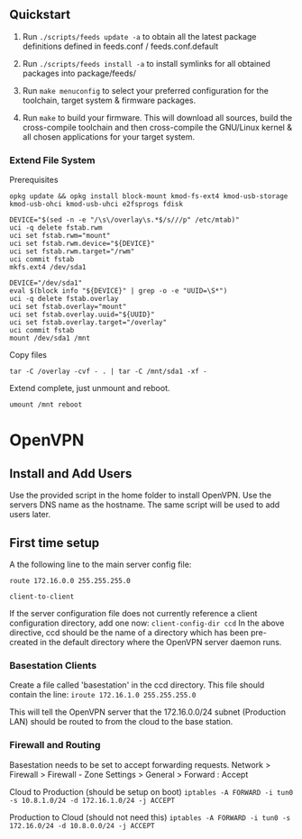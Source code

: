 


## Quickstart

1. Run `./scripts/feeds update -a` to obtain all the latest package definitions
   defined in feeds.conf / feeds.conf.default

2. Run `./scripts/feeds install -a` to install symlinks for all obtained
   packages into package/feeds/

3. Run `make menuconfig` to select your preferred configuration for the
   toolchain, target system & firmware packages.

4. Run `make` to build your firmware. This will download all sources, build the
   cross-compile toolchain and then cross-compile the GNU/Linux kernel & all chosen
   applications for your target system.

### Extend File System
Prerequisites

`opkg update && opkg install block-mount kmod-fs-ext4 kmod-usb-storage kmod-usb-ohci kmod-usb-uhci e2fsprogs fdisk`

```
DEVICE="$(sed -n -e "/\s\/overlay\s.*$/s///p" /etc/mtab)"
uci -q delete fstab.rwm
uci set fstab.rwm="mount"
uci set fstab.rwm.device="${DEVICE}"
uci set fstab.rwm.target="/rwm"
uci commit fstab
mkfs.ext4 /dev/sda1

DEVICE="/dev/sda1"
eval $(block info "${DEVICE}" | grep -o -e "UUID=\S*")
uci -q delete fstab.overlay
uci set fstab.overlay="mount"
uci set fstab.overlay.uuid="${UUID}"
uci set fstab.overlay.target="/overlay"
uci commit fstab
mount /dev/sda1 /mnt
```
Copy files

`tar -C /overlay -cvf - . | tar -C /mnt/sda1 -xf -`

Extend complete, just unmount and reboot.

`umount /mnt
reboot`


# OpenVPN
## Install and Add Users
Use the provided script in the home folder to install OpenVPN. Use the servers DNS name as the hostname.
The same script will be used to add users later.

## First time setup
A the following line to the main server config file:

`route 172.16.0.0 255.255.255.0`

`client-to-client`


If the server configuration file does not currently reference a client configuration directory, add one now:
`client-config-dir ccd`
In the above directive, ccd should be the name of a directory which has been pre-created in the default directory where the OpenVPN server daemon runs.

### Basestation Clients
Create a file called 'basestation' in the ccd directory. This file should contain the line:
`iroute 172.16.1.0 255.255.255.0`

This will tell the OpenVPN server that the 172.16.0.0/24 subnet (Production LAN) should be routed to from the cloud to the base station.



### Firewall and Routing

Basestation needs to be set to accept forwarding requests. 
Network > Firewall > Firewall - Zone Settings > General > Forward : Accept

Cloud to Production (should be setup on boot)
`iptables -A FORWARD -i tun0 -s 10.8.1.0/24 -d 172.16.1.0/24 -j ACCEPT`

Production to Cloud (should not need this)
`iptables -A FORWARD -i tun0 -s 172.16.0/24 -d 10.8.0.0/24 -j ACCEPT`
